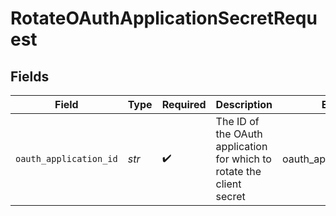 # RotateOAuthApplicationSecretRequest


## Fields

| Field                                                                 | Type                                                                  | Required                                                              | Description                                                           | Example                                                               |
| --------------------------------------------------------------------- | --------------------------------------------------------------------- | --------------------------------------------------------------------- | --------------------------------------------------------------------- | --------------------------------------------------------------------- |
| `oauth_application_id`                                                | *str*                                                                 | :heavy_check_mark:                                                    | The ID of the OAuth application for which to rotate the client secret | oauth_application_12345                                               |